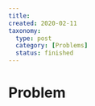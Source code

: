 ```yaml
---
title:
created: 2020-02-11
taxonomy:
  type: post
  category: [Problems]
  status: finished
---
```


# Problem
